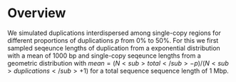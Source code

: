 # Overview

We simulated duplications interdispersed among single-copy regions for different proportions of duplications $p$ from 0% to 50%. For this we first sampled seqeunce lengths of duplication from a exponential distribution with a mean of 1000 bp and single-copy seqeunce lengths from a geometric distribution with $mean = (N<sub>total</sub>-p)/(N<sub>duplications</sub> +1 )$ for a total sequence  sequence length of 1 Mbp.
